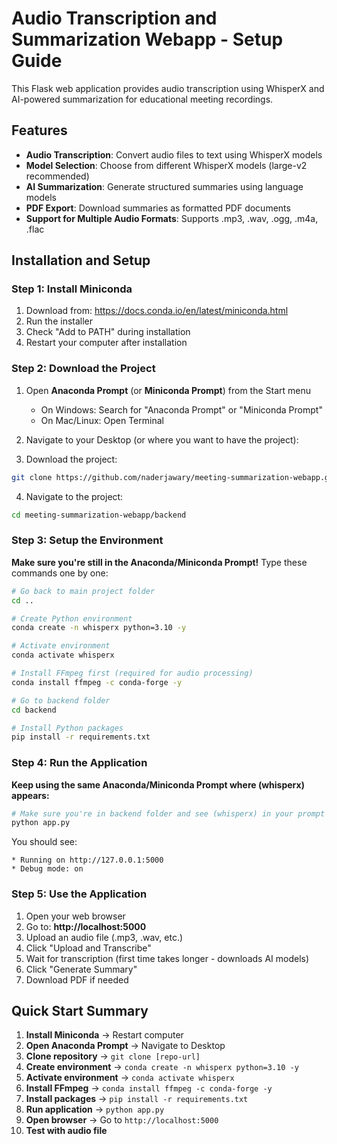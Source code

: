 # Audio Transcription and Summarization Webapp - Setup Guide

This Flask web application provides audio transcription using WhisperX and AI-powered summarization for educational meeting recordings.

## Features

- **Audio Transcription**: Convert audio files to text using WhisperX models
- **Model Selection**: Choose from different WhisperX models (large-v2 recommended)
- **AI Summarization**: Generate structured summaries using language models
- **PDF Export**: Download summaries as formatted PDF documents
- **Support for Multiple Audio Formats**: Supports .mp3, .wav, .ogg, .m4a, .flac


## Installation and Setup

### Step 1: Install Miniconda
1. Download from: https://docs.conda.io/en/latest/miniconda.html
2. Run the installer
3. Check "Add to PATH" during installation
4. Restart your computer after installation

### Step 2: Download the Project
1. Open **Anaconda Prompt** (or **Miniconda Prompt**) from the Start menu
   - On Windows: Search for "Anaconda Prompt" or "Miniconda Prompt"
   - On Mac/Linux: Open Terminal
2. Navigate to your Desktop (or where you want to have the project):

3. Download the project:
```bash
git clone https://github.com/naderjawary/meeting-summarization-webapp.git
```
4. Navigate to the project:
```bash
cd meeting-summarization-webapp/backend
```

### Step 3: Setup the Environment
**Make sure you're still in the Anaconda/Miniconda Prompt!**
Type these commands one by one:

```bash
# Go back to main project folder
cd ..

# Create Python environment
conda create -n whisperx python=3.10 -y

# Activate environment  
conda activate whisperx

# Install FFmpeg first (required for audio processing)
conda install ffmpeg -c conda-forge -y

# Go to backend folder
cd backend

# Install Python packages
pip install -r requirements.txt
```

### Step 4: Run the Application
**Keep using the same Anaconda/Miniconda Prompt where (whisperx) appears:**
```bash
# Make sure you're in backend folder and see (whisperx) in your prompt
python app.py
```

You should see:
```
* Running on http://127.0.0.1:5000
* Debug mode: on
```

### Step 5: Use the Application
1. Open your web browser
2. Go to: **http://localhost:5000**
3. Upload an audio file (.mp3, .wav, etc.)
4. Click "Upload and Transcribe"
5. Wait for transcription (first time takes longer - downloads AI models)
6. Click "Generate Summary" 
7. Download PDF if needed

## Quick Start Summary

1. **Install Miniconda** → Restart computer
2. **Open Anaconda Prompt** → Navigate to Desktop
3. **Clone repository** → `git clone [repo-url]`
4. **Create environment** → `conda create -n whisperx python=3.10 -y`
5. **Activate environment** → `conda activate whisperx`
6. **Install FFmpeg** → `conda install ffmpeg -c conda-forge -y`
7. **Install packages** → `pip install -r requirements.txt`
8. **Run application** → `python app.py`
9. **Open browser** → Go to `http://localhost:5000`
10. **Test with audio file**
